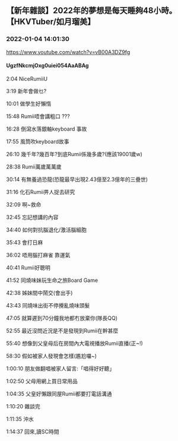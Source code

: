 ## 【新年雜談】2022年的夢想是每天睡夠48小時。【HKVTuber/如月瑠美】
### 2022-01-04 14:01:30
https://www.youtube.com/watch?v=vB00A3DZ9fg
#### UgzfNkcmjOxg0uiei054AaABAg
2:04 NiceRumiiU

3:19 新年會做乜?

10:01 做學生好懶惰

15:48 Rumii唔會講粗口 ???

16:28 倒瀉水落銀軸keyboard 事故

17:55 風筒吹keyboard故事

26:10 幾千年?幾百年?到底Rumii係幾多歲?(應該19001歲w)

28:38 Rumii萬歲萬萬歲

30:14 有無養過恐龍(恐龍最早出現2.43億至2.3億年的三疊世)

31:16 化石Rumii畀人捉去研究

32:09 啊~救命

32:45 忘記想講的內容

34:40 如何對抗腦退化/激活腦細胞

35:43 會打日麻 

36:02 唔用腦打麻雀 靠運氣

40:41 Rumii好聰明

41:52 同燒味妹玩生命之旅Board Game

42:38 姊妹間中鬧交(會出手)

43:43 同燒味出街不停攪亂燒味頭髮

47:05 就算遲到70分鐘我地都冇放棄你(隊長QQ)

52:55 最近沒問近況是不是發現到Rumii在幹甚麼

55:40 想像到父皇母后在房間內大電視播放Rumii直播(正~!)

58:30 假如被家人發現會怎樣(尷尬囉~)

1:00:10 朋友做翻唱被家人留言:「唱得好好聽」

1:02:50 父母用網上買日常用品

1:04:35 父皇好懶跟同屋Rumii都要打電話溝通

1:10:20 雜談完

1:11:35 沖水

1:14:37 回來,讀SC時間

